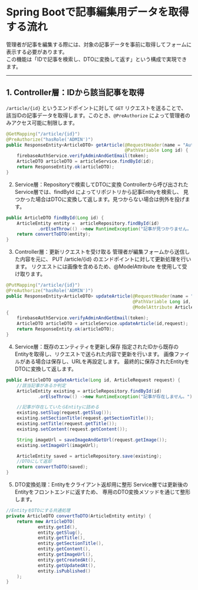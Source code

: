 # Spring Bootで記事編集用データを取得する流れ

管理者が記事を編集する際には、対象の記事データを事前に取得してフォームに表示する必要があります。  
この機能は「IDで記事を検索し、DTOに変換して返す」という構成で実現できます。

---

## 1. Controller層：IDから該当記事を取得

`/article/{id}` というエンドポイントに対して `GET` リクエストを送ることで、  
該当IDの記事データを取得します。このとき、`@PreAuthorize` によって管理者のみアクセス可能に制限します。

```java
@GetMapping("/article/{id}")
@PreAuthorize("hasRole('ADMIN')")
public ResponseEntity<ArticleDTO> getArticle(@RequestHeader(name = "Authorization") String token,
                                             @PathVariable Long id) {
    firebaseAuthService.verifyAdminAndGetEmail(token);
    ArticleDTO articleDTO = articleService.findById(id);
    return ResponseEntity.ok(articleDTO);
}
```
2. Service層：Repositoryで検索してDTOに変換
Controllerから呼び出されたService層では、findById によってリポジトリから記事Entityを検索し、
見つかった場合はDTOに変換して返します。見つからない場合は例外を投げます。

```java
public ArticleDTO findById(Long id) {
    ArticleEntity entity =  articleRepository.findById(id)
            .orElseThrow(() ->new RuntimeException("記事が見つかりません。"));
    return convertToDTO(entity);
}
```
3. Controller層：更新リクエストを受け取る
管理者が編集フォームから送信した内容を元に、
PUT /article/{id} のエンドポイントに対して更新処理を行います。
リクエストには画像を含めるため、@ModelAttribute を使用して受け取ります。

```java
@PutMapping("/article/{id}")
@PreAuthorize("hasRole('ADMIN')")
public ResponseEntity<ArticleDTO> updateArticle(@RequestHeader(name = "Authorization") String token,
                                                @PathVariable Long id,
                                                @ModelAttribute ArticleRequest request)
{
    firebaseAuthService.verifyAdminAndGetEmail(token);
    ArticleDTO articleDTO = articleService.updateArticle(id,request);
    return ResponseEntity.ok(articleDTO);
}
```
4. Service層：既存のエンティティを更新し保存
指定されたIDから既存のEntityを取得し、リクエストで送られた内容で更新を行います。
画像ファイルがある場合は保存し、URLを再設定します。
最終的に保存されたEntityをDTOに変換して返します。

```java
public ArticleDTO updateArticle(Long id, ArticleRequest request) {
    //該当記事があるか判定
    ArticleEntity existing = articleRepository.findById(id)
            .orElseThrow(() ->new RuntimeException("記事が存在しません。"));

    //記事が存在していたらEntityに詰める
    existing.setSlug(request.getSlug());
    existing.setSectionTitle(request.getSectionTitle());
    existing.setTitle(request.getTitle());
    existing.setContent(request.getContent());

    String imageUrl = saveImageAndGetUrl(request.getImage());
    existing.setImageUrl(imageUrl);

    ArticleEntity saved = articleRepository.save(existing);
    //DTOにして返却
    return convertToDTO(saved);
}
```
5. DTO変換処理：Entityをクライアント返却用に整形
Service層では更新後のEntityをフロントエンドに返すため、
専用のDTO変換メソッドを通じて整形します。

```java
//EntityをDTOにする共通処理
private ArticleDTO convertToDTO(ArticleEntity entity) {
    return new ArticleDTO(
            entity.getId(),
            entity.getSlug(),
            entity.getTitle(),
            entity.getSectionTitle(),
            entity.getContent(),
            entity.getImageUrl(),
            entity.getCreatedAt(),
            entity.getUpdatedAt(),
            entity.isPublished()
    );
}
```
